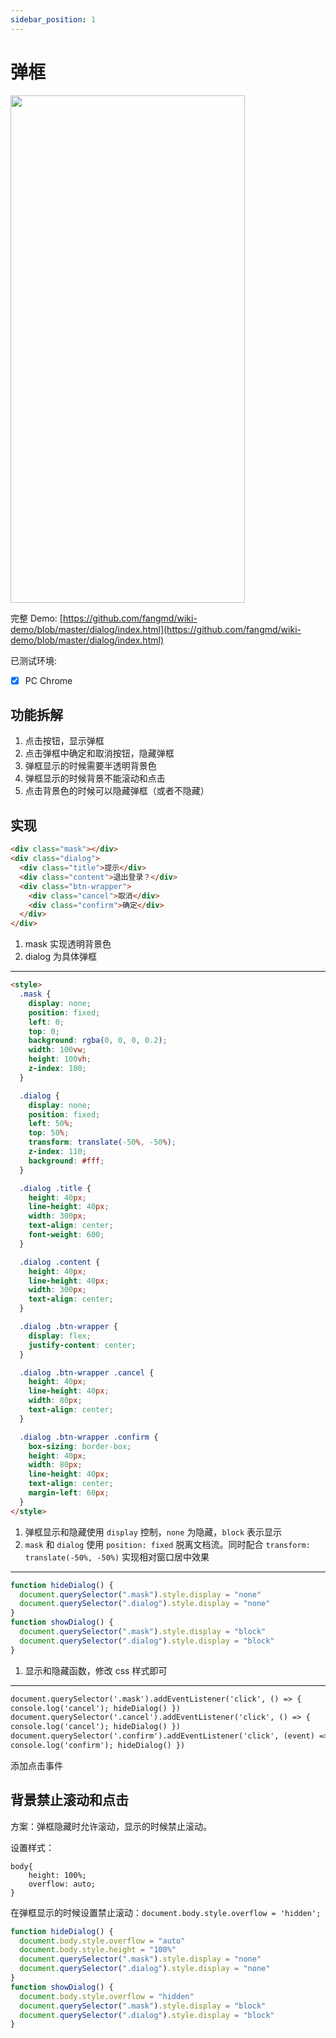 ```yaml
---
sidebar_position: 1
---
```


# 弹框

<img src="/img/6前端常见功能/dialog/dialog.gif" width="375" height="812"/>

完整 Demo: [https://github.com/fangmd/wiki-demo/blob/master/dialog/index.html](https://github.com/fangmd/wiki-demo/blob/master/dialog/index.html)

已测试环境:

- [x] PC Chrome

## 功能拆解

1. 点击按钮，显示弹框
2. 点击弹框中确定和取消按钮，隐藏弹框
3. 弹框显示的时候需要半透明背景色
4. 弹框显示的时候背景不能滚动和点击
5. 点击背景色的时候可以隐藏弹框（或者不隐藏）

## 实现

```html
<div class="mask"></div>
<div class="dialog">
  <div class="title">提示</div>
  <div class="content">退出登录？</div>
  <div class="btn-wrapper">
    <div class="cancel">取消</div>
    <div class="confirm">确定</div>
  </div>
</div>
```

1. mask 实现透明背景色
2. dialog 为具体弹框

---

```html
<style>
  .mask {
    display: none;
    position: fixed;
    left: 0;
    top: 0;
    background: rgba(0, 0, 0, 0.2);
    width: 100vw;
    height: 100vh;
    z-index: 100;
  }

  .dialog {
    display: none;
    position: fixed;
    left: 50%;
    top: 50%;
    transform: translate(-50%, -50%);
    z-index: 110;
    background: #fff;
  }

  .dialog .title {
    height: 40px;
    line-height: 40px;
    width: 300px;
    text-align: center;
    font-weight: 600;
  }

  .dialog .content {
    height: 40px;
    line-height: 40px;
    width: 300px;
    text-align: center;
  }

  .dialog .btn-wrapper {
    display: flex;
    justify-content: center;
  }

  .dialog .btn-wrapper .cancel {
    height: 40px;
    line-height: 40px;
    width: 80px;
    text-align: center;
  }

  .dialog .btn-wrapper .confirm {
    box-sizing: border-box;
    height: 40px;
    width: 80px;
    line-height: 40px;
    text-align: center;
    margin-left: 60px;
  }
</style>
```

1. 弹框显示和隐藏使用 `display` 控制，`none` 为隐藏，`block` 表示显示
2. `mask` 和 `dialog` 使用 `position: fixed` 脱离文档流。同时配合 `transform: translate(-50%, -50%)` 实现相对窗口居中效果

---

```js
function hideDialog() {
  document.querySelector(".mask").style.display = "none"
  document.querySelector(".dialog").style.display = "none"
}
function showDialog() {
  document.querySelector(".mask").style.display = "block"
  document.querySelector(".dialog").style.display = "block"
}
```

1. 显示和隐藏函数，修改 css 样式即可

---

```html
document.querySelector('.mask').addEventListener('click', () => {
console.log('cancel'); hideDialog() })
document.querySelector('.cancel').addEventListener('click', () => {
console.log('cancel'); hideDialog() })
document.querySelector('.confirm').addEventListener('click', (event) => {
console.log('confirm'); hideDialog() })
```

添加点击事件

## 背景禁止滚动和点击

方案：弹框隐藏时允许滚动，显示的时候禁止滚动。

设置样式：

```
body{
    height: 100%;
    overflow: auto;
}
```

在弹框显示的时候设置禁止滚动：`document.body.style.overflow = 'hidden';`

```js
function hideDialog() {
  document.body.style.overflow = "auto"
  document.body.style.height = "100%"
  document.querySelector(".mask").style.display = "none"
  document.querySelector(".dialog").style.display = "none"
}
function showDialog() {
  document.body.style.overflow = "hidden"
  document.querySelector(".mask").style.display = "block"
  document.querySelector(".dialog").style.display = "block"
}
```
